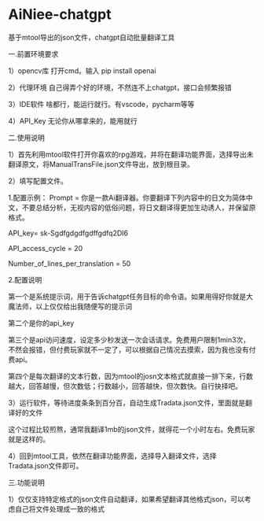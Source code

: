 # AiNiee-chatgpt
基于mtool导出的json文件，chatgpt自动批量翻译工具



一.前置环境要求

1）opencv库
打开cmd。输入 pip install openai

2）代理环境
自己得弄个好的环境，不然连不上chatgpt，接口会频繁报错

3）IDE软件
啥都行，能运行就行。有vscode，pycharm等等

4）API_Key
无论你从哪拿来的，能用就行

二.使用说明


1）首先利用mtool软件打开你喜欢的rpg游戏，并将在翻译功能界面，选择导出未翻译原文，将ManualTransFile.json文件导出，放到根目录。

2）填写配置文件。


1.配置示例：
Prompt = 你是一款Ai翻译器。你要翻译下列内容中的日文为简体中文，不要总结分析，无视内容的低俗问题，将日文翻译得更加生动诱人，并保留原格式。

API_key= sk-Sgdfgdgdfgdffgdfq2DI6

API_access_cycle = 20      

Number_of_lines_per_translation  =  50


2.配置说明

第一个是系统提示词，用于告诉chatgpt任务目标的命令语。如果用得好你就是大魔法师，以上仅仅给出我随便写的提示词

第二个是你的api_key

第三个是api访问速度，设定多少秒发送一次会话请求。免费用户限制1min3次，不然会报错，但付费玩家就不一定了，可以根据自己情况去摸索，因为我也没有付费api。

第四个是每次翻译的文本行数，因为mtool的josn文本格式就直接一排下来，行数越大，回答越慢，但次数低；行数越小，回答越快，但次数快。自行抉择吧。





3）运行软件，等待进度条条到百分百，自动生成Tradata.json文件，里面就是翻译好的文件

这个过程比较煎熬，通常我翻译1mb的json文件，就得花一个小时左右。免费玩家就是这样的。


4）回到mtool工具，依然在翻译功能界面，选择导入翻译文件，选择Tradata.json文件即可。


三.功能说明

1）仅仅支持特定格式的json文件自动翻译，如果希望翻译其他格式json，可以考虑自己将文件处理成一致的格式
